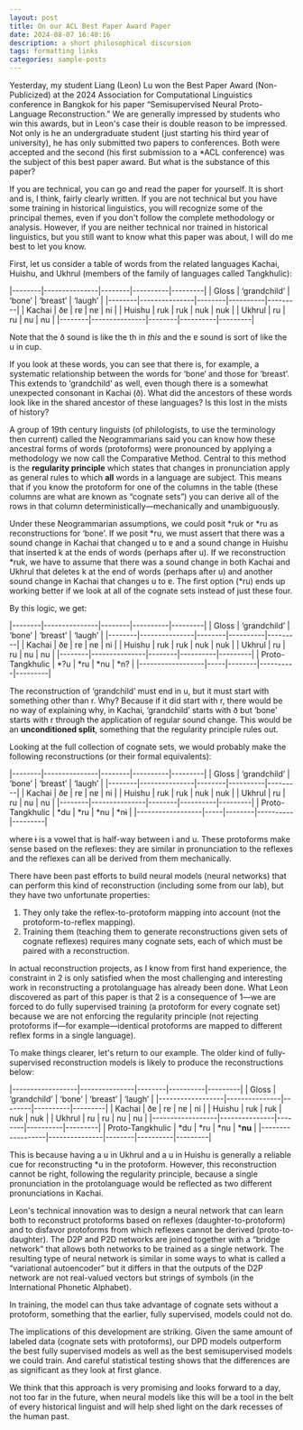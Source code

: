 ```yaml
---
layout: post
title: On our ACL Best Paper Award Paper
date: 2024-08-07 16:40:16
description: a short philosophical discursion
tags: formatting links
categories: sample-posts
---
```


Yesterday, my student Liang (Leon) Lu won the Best Paper Award (Non-Publicized) at the 2024 Association for Computational Linguistics conference in Bangkok for his paper “Semisupervised Neural Proto-Language Reconstruction.” We are generally impressed by students who win this awards, but in Leon's case their is double reason to be impressed. Not only is he an undergraduate student (just starting his third year of university), he has only submitted two papers to conferences. Both were accepted and the second (his first submission to a *ACL conference) was the subject of this best paper award. But what is the substance of this paper?

If you are technical, you can go and read the paper for yourself. It is short and is, I think, fairly clearly written. If you are not technical but you have some training in historical linguistics, you will recognize some of the principal themes, even if you don't follow the complete methodology or analysis. However, if you are neither technical nor trained in historical linguistics, but you still want to know what this paper was about, I will do me best to let you know.

First, let us consider a table of words from the related languages Kachai, Huishu, and Ukhrul (members of the family of languages called Tangkhulic):

|--------|---------------|--------|----------|---------|
| Gloss  | ‘grandchild’  | ‘bone’ | ‘breast’ | ‘laugh’ |
|--------|---------------|--------|----------|---------|
| Kachai | ðɐ            | rɐ     | nɐ       | ni      |
| Huishu | ruk           | ruk    | nuk      | nuk     |
| Ukhrul | ru            | ru     | nu       | nu      |
|--------|---------------|--------|----------|---------|

Note that the ð sound is like the th in *this* and the ɐ sound is sort of like the u in cup.

If you look at these words, you can see that there is, for example, a systematic relationship between the words for ‘bone‘ and those for ‘breast’. This extends to ‘grandchild’ as well, even though there is a somewhat unexpected consonant in Kachai (ð). What did the ancestors of these words look like in the shared ancestor of these languages? Is this lost in the mists of history?

A group of 19th century linguists (of philologists, to use the terminology then current) called the Neogrammarians said you can know how these ancestral forms of words (protoforms) were pronounced by applying a methodology we now call the Comparative Method. Central to this method is the **regularity principle** which states that changes in pronunciation apply as general rules to which **all** words in a language are subject. This means that if you know the protoform for one of the columns in the table (these columns are what are known as “cognate sets”) you can derive all of the rows in that column deterministically—mechanically and unambiguously.

Under these Neogrammarian assumptions, we could posit *ruk or *ru as reconstructions for ‘bone’. If we posit *ru, we must assert that there was a sound change in Kachai that changed u to ɐ and a sound change in Huishu that inserted k at the ends of words (perhaps after u). If we reconstruction \*ruk, we have to assume that there was a sound change in both Kachai and Ukhrul that deletes k at the end of words (perhaps after u) and another sound change in Kachai that changes u to ɐ. The first option (\*ru) ends up working better if we look at all of the cognate sets instead of just these four.

By this logic, we get:

|--------|---------------|--------|----------|---------|
| Gloss  | ‘grandchild’  | ‘bone’ | ‘breast’ | ‘laugh’ |
|--------|---------------|--------|----------|---------|
| Kachai | ðɐ            | rɐ     | nɐ       | ni      |
| Huishu | ruk           | ruk    | nuk      | nuk     |
| Ukhrul | ru            | ru     | nu       | nu      |
|--------|---------------|--------|----------|---------|
| Proto-Tangkhulic | *?u | *ru    | *nu      | *n?     |
|------------------|-----|--------|----------|---------|

The reconstruction of ‘grandchild’ must end in u, but it must start with something other than r. Why? Because if it did start with r, there would be no way of explaining why, in Kachai, ‘grandchild’ starts with ð but ‘bone’ starts with r through the application of regular sound change. This would be an **unconditioned split**, something that the regularity principle rules out.

Looking at the full collection of cognate sets, we would probably make the following reconstructions (or their formal equivalents):

|--------|---------------|--------|----------|---------|
| Gloss  | ‘grandchild’  | ‘bone’ | ‘breast’ | ‘laugh’ |
|--------|---------------|--------|----------|---------|
| Kachai | ðɐ            | rɐ     | nɐ       | ni      |
| Huishu | ruk           | ruk    | nuk      | nuk     |
| Ukhrul | ru            | ru     | nu       | nu      |
|--------|---------------|--------|----------|---------|
| Proto-Tangkhulic | *du | *ru    | *nu      | *nɨ     |
|------------------|-----|--------|----------|---------|

where ɨ is a vowel that is half-way between i and u. These protoforms make sense based on the reflexes: they are similar in pronunciation to the reflexes and the reflexes can all be derived from them mechanically.

There have been past efforts to build neural models (neural networks) that can perform this kind of reconstruction (including some from our lab), but they have two unfortunate properties:

1. They only take the reflex-to-protoform mapping into account (not the protoform-to-reflex mapping).
2. Training them (teaching them to generate reconstructions given sets of cognate reflexes) requires many cognate sets, each of which must be paired with a reconstruction.

In actual reconstruction projects, as I know from first hand experience, the constraint in 2 is only satisfied when the most challenging and interesting work in reconstructing a protolanguage has already been done. What Leon discovered as part of this paper is that 2 is a consequence of 1—we are forced to do fully supervised training (a protoform for every cognate set) because we are not enforcing the regularity principle (not rejecting protoforms if—for example—identical protoforms are mapped to different reflex forms in a single language).

To make things clearer, let's return to our example. The older kind of fully-supervised reconstruction models is likely to produce the reconstructions below:

|------------------|---------------|--------|----------|---------|
| Gloss            | ‘grandchild’  | ‘bone’ | ‘breast’ | ‘laugh’ |
|------------------|---------------|--------|----------|---------|
| Kachai           | ðɐ            | rɐ     | nɐ       | ni      |
| Huishu           | ruk           | ruk    | nuk      | nuk     |
| Ukhrul           | ru            | ru     | nu       | nu      |
|------------------|---------------|--------|----------|---------|
| Proto-Tangkhulic | *du           | *ru    | *nu      | ***nu** |
|------------------|---------------|--------|----------|---------|

This is because having a u in Ukhrul and a u in Huishu is generally a reliable cue for reconstructing *u in the protoform. However, this reconstruction cannot be right, following the regularity principle, because a single pronunciation in the protolanguage would be reflected as two different pronunciations in Kachai.

Leon's technical innovation was to design a neural network that can learn both to reconstruct protoforms based on reflexes (daughter-to-protoform) and to disfavor protoforms from which reflexes cannot be derived (proto-to-daughter). The D2P and P2D networks are joined together with a “bridge network” that allows both networks to be trained as a single network. The resulting type of neural network is similar in some ways to what is called a “variational autoencoder” but it differs in that the outputs of the D2P network are not real-valued vectors but strings of symbols (in the International Phonetic Alphabet).

In training, the model can thus take advantage of cognate sets without a protoform, something that the earlier, fully supervised, models could not do.

The implications of this development are striking. Given the same amount of labeled data (cognate sets with protoforms), our DPD models outperform the best fully supervised models as well as the best semisupervised models we could train. And careful statistical testing shows that the differences are as significant as they look at first glance.

We think that this approach is very promising and looks forward to a day, not too far in the future, when neural models like this will be a tool in the belt of every historical linguist and will help shed light on the dark recesses of the human past.